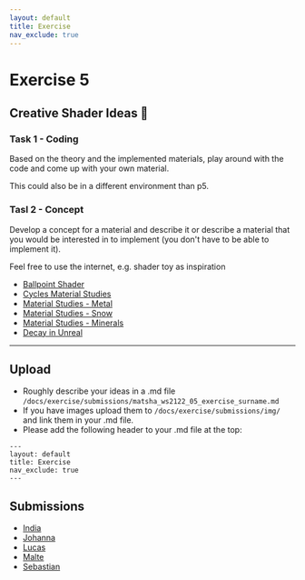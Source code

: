 ```yaml
---
layout: default
title: Exercise
nav_exclude: true
---
```



# Exercise 5


## Creative Shader Ideas 🤩

### Task 1 - Coding

Based on the theory and the implemented materials, play around with the code and come up with your own material.

This could also be in a different environment than p5.

### Tasl 2 - Concept

Develop a concept for a material and describe it or describe a material that you would be interested in to implement (you don't have to be able to implement it). 

Feel free to use the internet, e.g. shader toy as inspiration

* [Ballpoint Shader](https://shaderoo.org/?shader=yMP3J7)
* [Cycles Material Studies](http://www.reynantemartinez.com/cycles-material-studies.html)
* [Material Studies - Metal](https://hasenjager.cgsociety.org/zkgx/material-studies-met)
* [Material Studies - Snow](https://hasenjager.cgsociety.org/w3p3/material-studies-sno)
* [Material Studies - Minerals](https://www.behance.net/gallery/74271431/Material-Studies-Minerals)
* [Decay in Unreal](https://www.artstation.com/artwork/q08rL)




------
## Upload

* Roughly describe your ideas in a .md file `/docs/exercise/submissions/matsha_ws2122_05_exercise_surname.md` 
* If you have images upload them to `/docs/exercise/submissions/img/` and link them in your .md file.
* Please add the following header to your .md file at the top:

```
---
layout: default
title: Exercise
nav_exclude: true
---
```


## Submissions

* [India](submissions/matsha_ws2122_05_exercise_aparicio.md)
* [Johanna](submissions/matsha_ws2122_05_exercise_hartmann.md)
* [Lucas](submissions/matsha_ws2122_05_exercise_gray.md)
* [Malte](submissions/matsha_ws2122_05_exercise_hillebrand.md)
* [Sebastian](submissions/matsha_ws2122_05_exercise_wilhelm.md)
